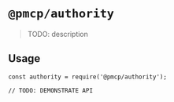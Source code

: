 # `@pmcp/authority`

> TODO: description

## Usage

```
const authority = require('@pmcp/authority');

// TODO: DEMONSTRATE API
```
